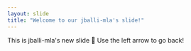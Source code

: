 ```yaml
---
layout: slide
title: "Welcome to our jballi-mla's slide!"
---
```

This is jballi-mla's new slide :tada:
Use the left arrow to go back!
